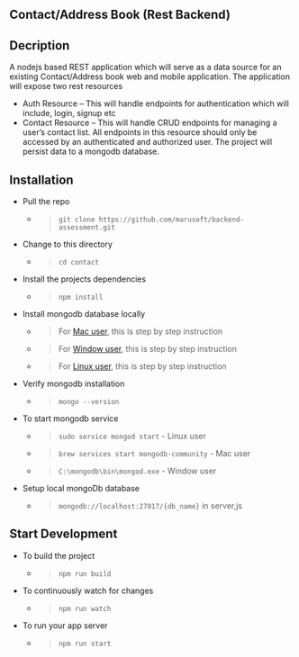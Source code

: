 ## Contact/Address Book (Rest Backend)

## Decription

A nodejs based REST application which will serve as a data source for an existing Contact/Address book web and mobile application.
The application will expose two rest resources

- Auth Resource – This will handle endpoints for authentication which will include, login, signup etc
- Contact Resource – This will handle CRUD endpoints for managing a user’s contact list. All endpoints in this resource should only be accessed by an authenticated and authorized user.
  The project will persist data to a mongodb database.

## Installation

- Pull the repo

  - > `git clone https://github.com/marusoft/backend-assessment.git`

- Change to this directory

  - > `cd contact`

- Install the projects dependencies

  - > `npm install`

- Install mongodb database locally

  - > For [Mac user](https://zellwk.com/blog/install-mongodb), this is step by step instruction

  - > For [Window user](https://treehouse.github.io/installation-guides/windows/mongo-windows.html), this is step by step instruction

  - > For [Linux user](https://www.tutorialkart.com/mongodb/install-mongodb-on-ubuntu/), this is step by step instruction

- Verify mongodb installation
  - > `mongo --version`

- To start mongodb service
  - > `sudo service mongod start` - Linux user
  - > `brew services start mongodb-community` - Mac user
  - > `C:\mongodb\bin\mongod.exe` - Window user
  
- Setup local mongoDb database  
  - > `mongodb://localhost:27017/{db_name}` in server,js

## Start Development

- To build the project
  - > `npm run build`
- To continuously watch for changes
  - > `npm run watch`
- To run your app server
  - > `npm run start`